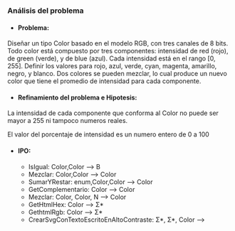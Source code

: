 ### Análisis del problema
* #### Problema: 
Diseñar un tipo Color basado en el modelo RGB, con tres canales de 8 bits. Todo color está compuesto por tres componentes: intensidad de red (rojo), de green (verde), y de blue (azul). Cada intensidad está en el rango [0, 255]. Definir los valores para rojo, azul, verde, cyan, magenta, amarillo, negro, y blanco. Dos colores se pueden mezclar, lo cual produce un nuevo color que tiene el promedio de intensidad para cada componente.

* #### Refinamiento del problema e Hipotesis:
La intensidad de cada componente que conforma al Color no puede ser mayor a 255 ni tampoco numeros reales.

El valor del porcentaje de intensidad es un numero entero de 0 a 100


* #### IPO:
    * IsIgual: Color,Color --> B   
    * Mezclar: Color,Color --> Color
    * SumarYRestar: enum,Color,Color --> Color
    * GetComplementario: Color --> Color
    * Mezclar: Color, Color, N --> Color  
    * GetHtmlHex: Color --> Σ*
    * GethtmlRgb: Color --> Σ*
    * CrearSvgConTextoEscritoEnAltoContraste: Σ*, Σ*, Color -->  
